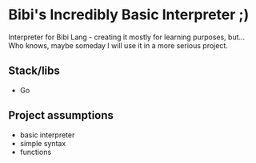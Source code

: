 # Bibi's Incredibly Basic Interpreter ;)

Interpreter for Bibi Lang - creating it mostly for learning purposes, but... Who knows, maybe someday I will use it in a more serious project.

## Stack/libs
- Go

## Project assumptions

- basic interpreter
- simple syntax
- functions